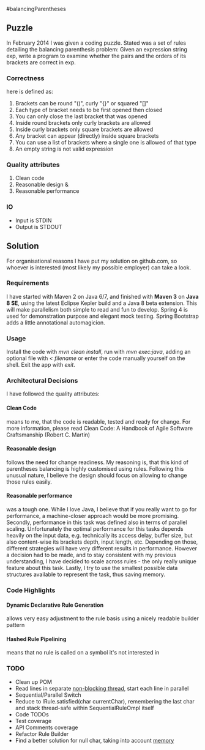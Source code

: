 #balancingParentheses

## Puzzle
In February 2014 I was given a coding puzzle. Stated was a set of rules detailing the balancing parenthesis problem: Given an expression string exp, write a program to examine whether the pairs and the orders of its brackets are correct in exp.

### Correctness
here is defined as: 

1. Brackets can be round "()", curly "{}" or squared "[]"
2. Each type of bracket needs to be first opened then closed
3. You can only close the last bracket that was opened
4. Inside round brackets only curly brackets are allowed
5. Inside curly brackets only square brackets are allowed
6. Any bracket can appear (directly) inside square brackets
7. You can use a list of brackets where a single one is allowed of that type
8. An empty string is not valid expression

### Quality attributes

1. Clean code
2. Reasonable design &
3. Reasonable performance

### IO

+ Input is STDIN
+ Output is STDOUT

## Solution

For organisational reasons I have put my solution on github.com, so whoever is interested (most likely my possible employer) can take a look.

### Requirements
I have started with Maven 2 on Java 6/7, and finished with **Maven 3** on **Java 8 SE**, using the latest Eclipse Kepler build and a Java 8 beta extension. This will make parallelism both simple to read and fun to develop. Spring 4 is used for demonstration purpose and elegant mock testing. Spring Bootstrap adds a little annotational automagicion.

### Usage
Install the code with *mvn clean install*, run with *mvn exec:java*, adding an optional file with *< filename* or enter the code manually yourself on the shell. Exit the app with *exit*.

### Architectural Decisions

I have followed the quality attributes:
#### Clean Code
means to me, that the code is readable, tested and ready for change. For more information, please read Clean Code: A Handbook of Agile Software Craftsmanship (Robert C. Martin)
#### Reasonable design
follows the need for change readiness. My reasoning is, that this kind of parentheses balancing is highly customised using rules. Following this unusual nature, I believe the design should focus on allowing to change those rules easily.
#### Reasonable performance
was a tough one. While I love Java, I believe that if you really want to go for performance, a machine-closer approach would be more promising. Secondly, performance in this task was defined also in terms of parallel scaling. Unfortunately the optimal performance for this tasks depends heavily on the input data, e.g. technically its access delay, buffer size, but also content-wise its brackets depth, input length, etc. Depending on those, different strategies will have very different results in performance. However a decision had to be made, and to stay consistent with my previous understanding, I have decided to scale across rules - the only really unique feature about this task. Lastly, I try to use the smallest possible data structures available to represent the task, thus saving memory. 

### Code Highlights

#### Dynamic Declarative Rule Generation
allows very easy adjustment to the rule basis using a nicely readable builder pattern
#### Hashed Rule Pipelining
means that no rule is called on a symbol it's not interested in

### TODO
+ Clean up POM
+ Read lines in separate [non-blocking thread](http://www.javaspecialists.eu/archive/Issue153.html), start each line in parallel
+ Sequential/Parallel Switch
+ Reduce to IRule.satisfied(char currentChar), remembering the last char and stack thread-safe within SequentialRuleOmpl itself
+ Code TODOs
+ Test coverage
+ API Comments coverage
+ Refactor Rule Builder
+ Find a better solution for null char, taking into account [memory](http://www.javaworld.com/article/2076571/java-se/an-in-depth-look-at-java-s-character-type.html)